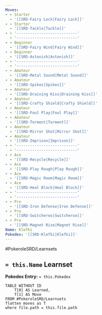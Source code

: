 ```yaml
---
Moves:
- - Starter
  - '[[SRD-Fairy Lock|Fairy Lock]]'
- - Starter
  - '[[SRD-Tackle|Tackle]]'
- - '---------------------------'
  - '---------------------------'
- - Beginner
  - '[[SRD-Fairy Wind|Fairy Wind]]'
- - Beginner
  - '[[SRD-Astonish|Astonish]]'
- - '---------------------------'
  - '---------------------------'
- - Amateur
  - '[[SRD-Metal Sound|Metal Sound]]'
- - Amateur
  - '[[SRD-Spikes|Spikes]]'
- - Amateur
  - '[[SRD-Draining Kiss|Draining Kiss]]'
- - Amateur
  - '[[SRD-Crafty Shield|Crafty Shield]]'
- - Amateur
  - '[[SRD-Foul Play|Foul Play]]'
- - Amateur
  - '[[SRD-Torment|Torment]]'
- - Amateur
  - '[[SRD-Mirror Shot|Mirror Shot]]'
- - Amateur
  - '[[SRD-Imprison|Imprison]]'
- - '---------------------------'
  - '---------------------------'
- - Ace
  - '[[SRD-Recycle|Recycle]]'
- - Ace
  - '[[SRD-Play Rough|Play Rough]]'
- - Ace
  - '[[SRD-Magic Room|Magic Room]]'
- - Ace
  - '[[SRD-Heal Block|Heal Block]]'
- - '---------------------------'
  - '---------------------------'
- - Pro
  - '[[SRD-Iron Defense|Iron Defense]]'
- - Pro
  - '[[SRD-Switcheroo|Switcheroo]]'
- - Pro
  - '[[SRD-Magnet Rise|Magnet Rise]]'
Name: Klefki
Pokedex: '[[SRD-Klefki|Klefki]]'
---
```


#PokeroleSRD/Learnsets

## `= this.Name` Learnset

**Pokedex Entry:** `= this.Pokedex`

```dataview
TABLE WITHOUT ID
    T[0] AS Learned,
    T[1] AS Move
FROM #PokeroleSRD/Learnsets
flatten moves as T
where file.path = this.file.path
```
